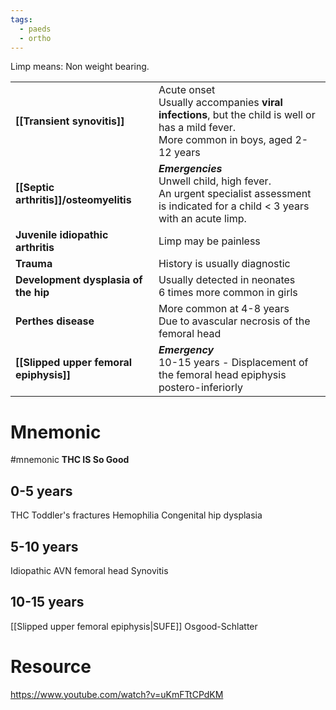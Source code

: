 ```yaml
---
tags:
  - paeds
  - ortho
---
```

Limp means: Non weight bearing. 

|                                         |                                                                                                                                                |
| --------------------------------------- | ---------------------------------------------------------------------------------------------------------------------------------------------- |
| **[[Transient synovitis]]**             | Acute onset  <br>Usually accompanies **viral infections**, but the child is well or has a mild fever. <br>More common in boys, aged 2-12 years |
| **[[Septic arthritis]]/osteomyelitis**  | ***Emergencies***<br>Unwell child, high fever. <br>An urgent specialist assessment is indicated for a child < 3 years with an acute limp.      |
| **Juvenile idiopathic arthritis**       | Limp may be painless                                                                                                                           |
| **Trauma**                              | History is usually diagnostic                                                                                                                  |
| **Development dysplasia of the hip**    | Usually detected in neonates  <br>6 times more common in girls                                                                                 |
| **Perthes disease**                     | More common at 4-8 years  <br>Due to avascular necrosis of the femoral head                                                                    |
| **[[Slipped upper femoral epiphysis]]** | ***Emergency***<br>10-15 years - Displacement of the femoral head epiphysis postero-inferiorly                                                 |
# Mnemonic 
#mnemonic
**THC IS So Good**
## 0-5 years
THC
Toddler's fractures
Hemophilia
Congenital hip dysplasia

## 5-10 years
Idiopathic AVN femoral head
Synovitis

## 10-15 years
[[Slipped upper femoral epiphysis|SUFE]]
Osgood-Schlatter

# Resource
https://www.youtube.com/watch?v=uKmFTtCPdKM 
